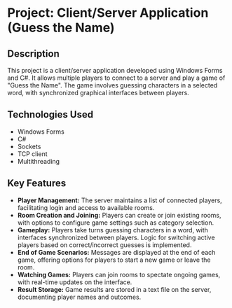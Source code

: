 # Project: Client/Server Application (Guess the Name)

## Description
This project is a client/server application developed using Windows Forms and C#. It allows multiple players to connect to a server and play a game of "Guess the Name". The game involves guessing characters in a selected word, with synchronized graphical interfaces between players.

## Technologies Used
- Windows Forms
- C#
- Sockets
- TCP client
- Multithreading

## Key Features
- **Player Management:** The server maintains a list of connected players, facilitating login and access to available rooms.
- **Room Creation and Joining:** Players can create or join existing rooms, with options to configure game settings such as category selection.
- **Gameplay:** Players take turns guessing characters in a word, with interfaces synchronized between players. Logic for switching active players based on correct/incorrect guesses is implemented.
- **End of Game Scenarios:** Messages are displayed at the end of each game, offering options for players to start a new game or leave the room.
- **Watching Games:** Players can join rooms to spectate ongoing games, with real-time updates on the interface.
- **Result Storage:** Game results are stored in a text file on the server, documenting player names and outcomes.
